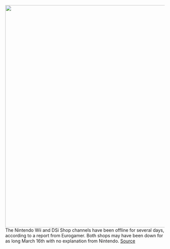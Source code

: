 <img src='https://cdn.vox-cdn.com/thumbor/aNlZfFSc2Fzz-3qKKCYw4-l9xtQ=/0x0:1020x676/1200x800/filters:focal(318x147:480x309)/cdn.vox-cdn.com/uploads/chorus_image/image/70649600/20120530-DSC_4049-VERGE.0.jpg' width='700px' /><br/>
The Nintendo Wii and DSi Shop channels have been offline for several days, according to a report from Eurogamer. Both shops may have been down for as long March 16th with no explanation from Nintendo.
<a href='https://www.theverge.com/2022/3/20/22988097/nintendo-wii-dsi-shop-channels-down-for-days'> Source <a/>